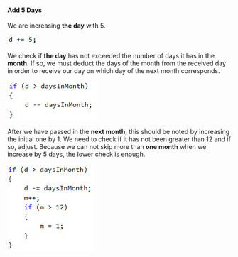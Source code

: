 #### Add 5 Days

We are increasing **the day** with 5.

![](/assets/chapter-8-1-images/05.Date-after-5-days-03.png)

We check if **the day** has not exceeded the number of days it has in the **month**. If so, we must deduct the days of the month from the received day in order to receive our day on which day of the next month corresponds.

![](/assets/chapter-8-1-images/05.Date-after-5-days-04.png)

After we have passed in the **next month**, this should be noted by increasing the initial one by 1. We need to check if it has not been greater than 12 and if so, adjust. Because we can not skip more than **one month** when we increase by 5 days, the lower check is enough.

![](/assets/chapter-8-1-images/05.Date-after-5-days-05.png)

